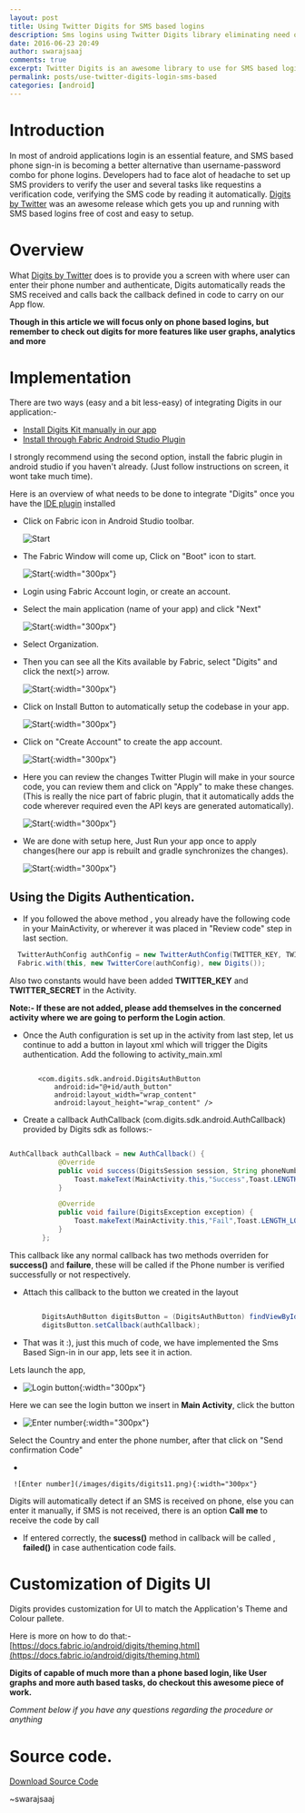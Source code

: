 ```yaml
---
layout: post
title: Using Twitter Digits for SMS based logins
description: Sms logins using Twitter Digits library eliminating need of SMS providers
date: 2016-06-23 20:49
author: swarajsaaj
comments: true
excerpt: Twitter Digits is an awesome library to use for SMS based logins and verification..
permalink: posts/use-twitter-digits-login-sms-based
categories: [android]
---
```


# Introduction

In most of android applications login is an essential feature, and SMS based phone sign-in is becoming a better alternative than username-password combo for phone logins. Developers had to face alot of headache to set up SMS providers to verify the user and several tasks like requestins a verification code, verifying the SMS code by reading it automatically. [Digits by Twitter](https://fabric.io/kits/android/digits) was an awesome release which gets you up and running with SMS based logins free of cost and easy to setup.

# Overview

What [Digits by Twitter](https://fabric.io/kits/android/digits) does is to provide you a screen with where user can enter their phone number and authenticate, Digits automatically reads the SMS received and calls back the callback defined in code to carry on our App flow.

**Though in this article we will focus only on phone based logins, but remember to check out digits for more features like user graphs, analytics and more**

# Implementation

There are two ways (easy and a bit less-easy) of integrating Digits in our application:-
- [Install Digits Kit manually in our app](https://fabric.io/kits/android/digits/install)
- [Install through Fabric Android Studio Plugin](https://www.fabric.io/downloads/android)

I strongly recommend using the second option, install the fabric plugin in android studio if you haven't already. (Just follow instructions on screen, it wont take much time).

Here is an overview of what needs to be done to integrate "Digits" once you have the [IDE plugin](https://www.fabric.io/downloads/android) installed

- Click on Fabric icon in Android Studio toolbar.
    
    ![Start](/images/digits/digits1.png)

- The Fabric Window will come up, Click on "Boot" icon to start.

    ![Start](/images/digits/digits2.png){:width="300px"}

- Login using Fabric Account login, or create an account.
    
- Select the main application (name of your app) and click "Next"

     ![Start](/images/digits/digits3.png){:width="300px"}
- Select Organization.
- Then you can see all the Kits available by Fabric, select "Digits" and click the next(>) arrow.

     ![Start](/images/digits/digits4.png){:width="300px"}
- Click on Install Button to automatically setup the codebase in your app.

     ![Start](/images/digits/digits5.png){:width="300px"}
- Click on "Create Account" to create the app account.

     ![Start](/images/digits/digits6.png){:width="300px"}
- Here you can review the changes Twitter Plugin will make in your source code, you can review them and click on "Apply" to make these changes. (This is really the nice part of fabric plugin, that it automatically adds the code wherever required even the API keys are generated automatically).


     ![Start](/images/digits/digits7.png){:width="300px"}
- We are done with setup here, Just Run your app once to apply changes(here our app is rebuilt and gradle synchronizes the changes).


     ![Start](/images/digits/digits8.png){:width="300px"}

## Using the Digits Authentication.

- If you followed the above method , you already have the following code in your MainActivity, or wherever it was placed in "Review code" step in last section.

```java
  TwitterAuthConfig authConfig = new TwitterAuthConfig(TWITTER_KEY, TWITTER_SECRET);
  Fabric.with(this, new TwitterCore(authConfig), new Digits());
```

Also two constants would have been added **TWITTER_KEY** and **TWITTER_SECRET** in the Activity.

**Note:- If these are not added, please add themselves in the concerned activity where we are going to perform the Login action**.

- Once the Auth configuration is set up in the activity from last step, let us continue to add a button in layout xml which will trigger the Digits authentication.
 Add the following to activity_main.xml

 ```

        <com.digits.sdk.android.DigitsAuthButton
            android:id="@+id/auth_button"
            android:layout_width="wrap_content"
            android:layout_height="wrap_content" />

 ```


 - Create a callback AuthCallback (com.digits.sdk.android.AuthCallback) provided by Digits sdk as follows:-

```java

AuthCallback authCallback = new AuthCallback() {
            @Override
            public void success(DigitsSession session, String phoneNumber) {
                Toast.makeText(MainActivity.this,"Success",Toast.LENGTH_LONG).show();
            }

            @Override
            public void failure(DigitsException exception) {
                Toast.makeText(MainActivity.this,"Fail",Toast.LENGTH_LONG).show();
            }
        };

```

This callback like any normal callback has two methods overriden for **success()** and **failure**, these will be called if the Phone number is verified successfully or not respectively.

- Attach this callback to the button we created in the layout

```java

        DigitsAuthButton digitsButton = (DigitsAuthButton) findViewById(R.id.auth_button);
        digitsButton.setCallback(authCallback);

```

- That was it :), just this much of code, we have implemented the Sms Based Sign-in in our app, lets see it in action.


Lets launch the app,

- 
     ![Login button](/images/digits/digits9.png){:width="300px"}

Here we can see the login button we insert in **Main Activity**, click the button
    

- 
     ![Enter number](/images/digits/digits10.png){:width="300px"}

Select the Country and enter the phone number, after that click on "Send confirmation Code"

- 
     
     ![Enter number](/images/digits/digits11.png){:width="300px"}

 Digits will automatically detect if an SMS is received on phone, else you can enter it manually, if SMS is not received, there is an option **Call me** to receive the code by call
- If entered correctly, the **sucess()** method in callback will be called , **failed()** in case authentication code fails.


# Customization of Digits UI

Digits provides customization for UI to match the Application's Theme and Colour pallete.

Here is more on how to do that:- [https://docs.fabric.io/android/digits/theming.html](https://docs.fabric.io/android/digits/theming.html)


**Digits of capable of much more than a phone based login, like User graphs and more auth based tasks, do checkout this awesome piece of work.**


_Comment below if you have any questions regarding the procedure or anything_

# Source code.

[Download Source Code](https://github.com/swarajsaaj/twitter_digits_blog_demo/archive/master.zip)


~swarajsaaj